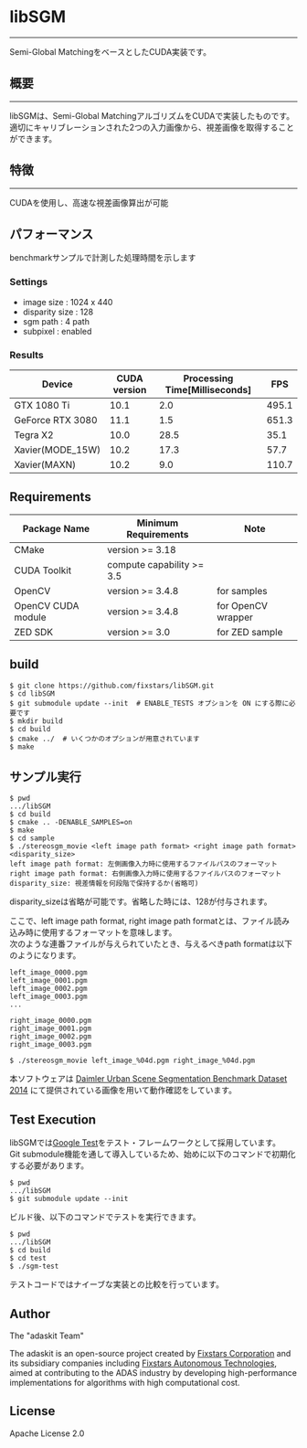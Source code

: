 # libSGM
---
Semi-Global MatchingをベースとしたCUDA実装です。

## 概要
---

libSGMは、Semi-Global MatchingアルゴリズムをCUDAで実装したものです。  
適切にキャリブレーションされた2つの入力画像から、視差画像を取得することができます。

## 特徴
---
CUDAを使用し、高速な視差画像算出が可能

## パフォーマンス
benchmarkサンプルで計測した処理時間を示します
### Settings
- image size : 1024 x 440
- disparity size : 128
- sgm path : 4 path
- subpixel : enabled

### Results
|Device|CUDA version|Processing Time[Milliseconds]|FPS|
|---|---|---|---|
|GTX 1080 Ti|10.1|2.0|495.1|
|GeForce RTX 3080|11.1|1.5|651.3|
|Tegra X2|10.0|28.5|35.1|
|Xavier(MODE_15W)|10.2|17.3|57.7|
|Xavier(MAXN)|10.2|9.0|110.7|

## Requirements
|Package Name|Minimum Requirements|Note
|---|---|---|
|CMake|version >= 3.18||
|CUDA Toolkit|compute capability >= 3.5|
|OpenCV|version >= 3.4.8|for samples|
|OpenCV CUDA module|version >= 3.4.8|for OpenCV wrapper|
|ZED SDK|version >= 3.0|for ZED sample|

## build
```
$ git clone https://github.com/fixstars/libSGM.git
$ cd libSGM
$ git submodule update --init  # ENABLE_TESTS オプションを ON にする際に必要です
$ mkdir build
$ cd build
$ cmake ../  # いくつかのオプションが用意されています
$ make
```

## サンプル実行
```
$ pwd
.../libSGM
$ cd build
$ cmake .. -DENABLE_SAMPLES=on
$ make
$ cd sample
$ ./stereosgm_movie <left image path format> <right image path format> <disparity_size>
left image path format: 左側画像入力時に使用するファイルパスのフォーマット
right image path format: 右側画像入力時に使用するファイルパスのフォーマット
disparity_size: 視差情報を何段階で保持するか(省略可)
```

disparity_sizeは省略が可能です。省略した時には、128が付与されます。

ここで、left image path format, right image path formatとは、ファイル読み込み時に使用するフォーマットを意味します。  
次のような連番ファイルが与えられていたとき、与えるべきpath formatは以下のようになります。
```
left_image_0000.pgm
left_image_0001.pgm
left_image_0002.pgm
left_image_0003.pgm
...

right_image_0000.pgm
right_image_0001.pgm
right_image_0002.pgm
right_image_0003.pgm
```

```
$ ./stereosgm_movie left_image_%04d.pgm right_image_%04d.pgm
```

本ソフトウェアは [Daimler Urban Scene Segmentation Benchmark Dataset 2014](http://www.6d-vision.com/scene-labeling) にて提供されている画像を用いて動作確認をしています。

## Test Execution
libSGMでは[Google Test](https://github.com/google/googletest)をテスト・フレームワークとして採用しています。  
Git submodule機能を通して導入しているため、始めに以下のコマンドで初期化する必要があります。

```
$ pwd
.../libSGM
$ git submodule update --init
```

ビルド後、以下のコマンドでテストを実行できます。

```
$ pwd
.../libSGM
$ cd build
$ cd test
$ ./sgm-test
```

テストコードではナイーブな実装との比較を行っています。

## Author
The "adaskit Team"  

The adaskit is an open-source project created by [Fixstars Corporation](https://www.fixstars.com/) and its subsidiary companies including [Fixstars Autonomous Technologies](https://at.fixstars.com/), aimed at contributing to the ADAS industry by developing high-performance implementations for algorithms with high computational cost.

## License
Apache License 2.0
